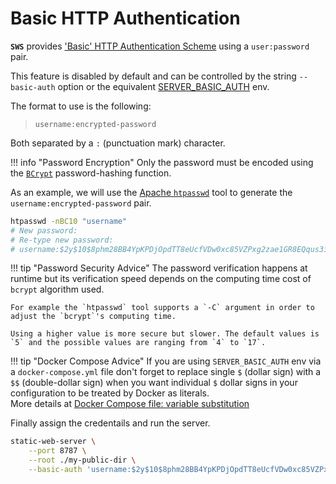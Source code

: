 # Basic HTTP Authentication

**`SWS`** provides ['Basic' HTTP Authentication Scheme](https://datatracker.ietf.org/doc/html/rfc7617) using a `user:password` pair.

This feature is disabled by default and can be controlled by the string `--basic-auth` option or the equivalent [SERVER_BASIC_AUTH](./../configuration/environment-variables.md#server_basic_auth) env.

The format to use is the following:

> `username:encrypted-password`

Both separated by a `:` (punctuation mark) character.

!!! info "Password Encryption"
    Only the password must be encoded using the [`BCrypt`](https://en.wikipedia.org/wiki/Bcrypt) password-hashing function.

As an example, we will use the [Apache `htpasswd`](https://httpd.apache.org/docs/2.4/programs/htpasswd.html) tool to generate the `username:encrypted-password` pair.

```sh
htpasswd -nBC10 "username"
# New password: 
# Re-type new password: 
# username:$2y$10$8phm28BB4YpKPDjOpdTT8eUcfVDw0xc85VZPxg2zae1GR8EQqus3i
```

!!! tip "Password Security Advice"
    The password verification happens at runtime but its verification speed depends on the computing time cost of `bcrypt` algorithm used.

    For example the `htpasswd` tool supports a `-C` argument in order to adjust the `bcrypt`'s computing time.
    
    Using a higher value is more secure but slower. The default values is `5` and the possible values are ranging from `4` to `17`.

!!! tip "Docker Compose Advice"
    If you are using `SERVER_BASIC_AUTH` env via a `docker-compose.yml` file don't forget to replace single `$` (dollar sign) with a `$$` (double-dollar sign) when you want individual `$` dollar signs in your configuration to be treated by Docker as literals.<br>
    More details at [Docker Compose file: variable substitution](https://docs.docker.com/compose/compose-file/compose-file-v2/#variable-substitution)

Finally assign the credentails and run the server.

```sh
static-web-server \
    --port 8787 \
    --root ./my-public-dir \
    --basic-auth 'username:$2y$10$8phm28BB4YpKPDjOpdTT8eUcfVDw0xc85VZPxg2zae1GR8EQqus3i'
```
